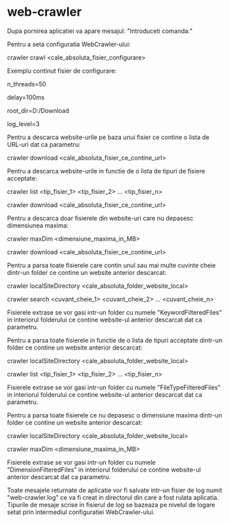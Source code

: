 # web-crawler

Dupa pornirea aplicatiei va apare mesajul: "Introduceti comanda:"

Pentru a seta configuratia WebCrawler-ului:

crawler crawl <cale_absoluta_fisier_configurare>

Exemplu continut fisier de configurare:

n_threads=50

delay=100ms

root_dir=D:/Download

log_level=3

Pentru a descarca website-urile pe baza unui fisier ce contine o lista de URL-uri dat ca parametru:

crawler download <cale_absoluta_fisier_ce_contine_url>

Pentru a descarca website-urile in functie de o lista de tipuri de fisiere acceptate:

crawler list <tip_fisier_1> <tip_fisier_2> ... <tip_fisier_n>

crawler download <cale_absoluta_fisier_ce_contine_url>

Pentru a descarca doar fisierele din website-uri care nu depasesc dimensiunea maxima:

crawler maxDim <dimensiune_maxima_in_MB>

crawler download <cale_absoluta_fisier_ce_contine_url>

Pentru a parsa toate fisierele care contin unul sau mai multe cuvinte cheie dintr-un folder ce 
contine un website anterior descarcat:

crawler localSiteDirectory <cale_absoluta_folder_website_local>

crawler search <cuvant_cheie_1> <cuvant_cheie_2> ... <cuvant_cheie_n>

Fisierele extrase se vor gasi intr-un folder cu numele "KeywordFilteredFiles" in interiorul folderului
ce contine website-ul anterior descarcat dat ca parametru.

Pentru a parsa toate fisierele in functie de o lista de tipuri acceptate dintr-un folder ce 
contine un website anterior descarcat:

crawler localSiteDirectory <cale_absoluta_folder_website_local>

crawler list <tip_fisier_1> <tip_fisier_2> ... <tip_fisier_n>

Fisierele extrase se vor gasi intr-un folder cu numele "FileTypeFilteredFiles" in interiorul folderului
ce contine website-ul anterior descarcat dat ca parametru.

Pentru a parsa toate fisierele ce nu depasesc o dimensiune maxima dintr-un folder ce 
contine un website anterior descarcat:

crawler localSiteDirectory <cale_absoluta_folder_website_local>

crawler maxDim <dimensiune_maxima_in_MB>

Fisierele extrase se vor gasi intr-un folder cu numele "DimensionFilteredFiles" in interiorul folderului
ce contine website-ul anterior descarcat dat ca parametru.

Toate mesajele returnate de aplicatie vor fi salvate intr-un fisier de log numit "web-crawler.log"
ce va fi creat in directorul din care a fost rulata aplicatia. Tipurile de mesaje scrise in fisierul
de log se bazeaza pe nivelul de logare setat prin intermediul configuratiei WebCrawler-ului.
